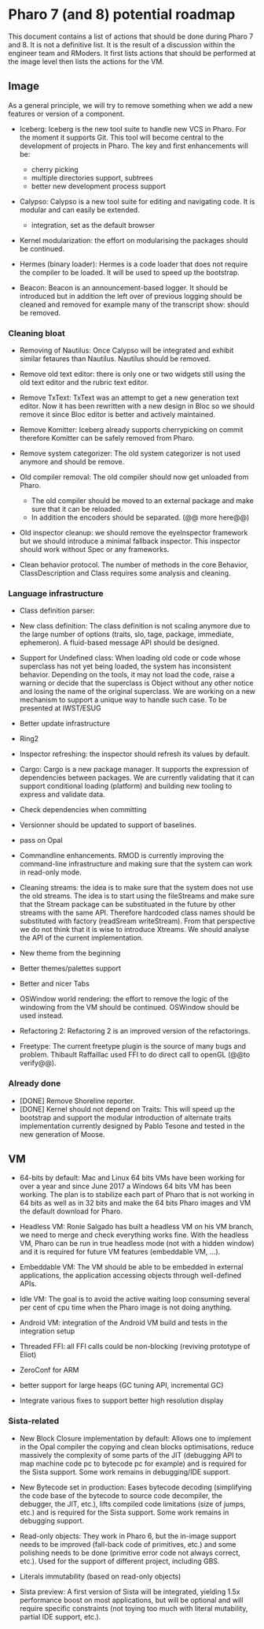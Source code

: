 # Pharo 7 (and 8) potential roadmap

This document contains a list of actions that should be done during Pharo 7 and 8.
It is not a definitive list. It is the result of a discussion within the engineer team and RModers. 
It first lists actions that should be performed at the image level then lists the actions for the VM. 


## Image
As a general principle, we will try to remove something when we add a new features or version of a component. 

- Iceberg: Iceberg is the new tool suite to handle new VCS in Pharo. For the moment it supports Git. This tool will become central to the development of projects in Pharo. The key and first enhancements will be: 
  - cherry picking
  - multiple directories support, subtrees
  - better new development process support

- Calypso: Calypso is a new tool suite for editing and navigating code. It is modular and can easily be extended. 
  - integration, set as the default browser


- Kernel modularization: the effort on modularising the packages should be continued. 
- Hermes (binary loader): Hermes is a code loader that does not require the compiler to be loaded. It will be used to speed up the bootstrap.

- Beacon: Beacon is an announcement-based logger. It should be introduced but in addition the left over of previous logging should be cleaned and removed for example many of the transcript show: should be removed.

### Cleaning bloat
- Removing of Nautilus: Once Calypso will be integrated and exhibit similar fetaures than Nautilus. Nautilus should be removed.
- Remove old text editor: there is only one or two widgets still using the old text editor and the rubric text editor. 
- Remove TxText: TxText was an attempt to get a new generation text editor. Now it has been rewritten with a new design in Bloc so we should remove it since Bloc editor is better and actively maintained.
- Remove Komitter: Iceberg already supports cherrypicking on commit therefore Komitter can be safely removed from Pharo.
- Remove system categorizer: The old system categorizer is not used anymore and should be remove. 

- Old compiler removal: The old compiler should now get unloaded from Pharo.
  - The old compiler should be moved to an external package and make sure that it can be reloaded. 
  - In addition the encoders should be separated. (@@ more here@@)

- Old inspector cleanup: we should remove the eyeInspector framework but we should introduce a minimal fallback inspector. This inspector should work without Spec or any frameworks. 

- Clean behavior protocol. The number of methods in the core Behavior, ClassDescription and Class requires some analysis and cleaning. 

### Language infrastructure

- Class definition parser: 

- New class definition: The class definition is not scaling anymore due to the large number of options (traits, slo, tage, package, immediate, ephemeron). A fluid-based message API should be designed. 

- Support for Undefined class: When loading old code or code whose superclass has not yet being loaded, the system has inconsistent behavior. Depending on the tools, it may not load the code, raise a warning or decide that the superclass is Object without any other notice and losing the name of the original superclass. We are working on a new mechanism to support a unique way to handle such case. To be presented at IWST/ESUG

- Better update infrastructure

- Ring2

- Inspector refreshing: the inspector should refresh its values by default. 

- Cargo: Cargo is a new package manager. It supports the expression of dependencies between packages. We are currently validating that it can support conditional loading (platform) and building new tooling to express and validate data. 
- Check dependencies when committing 
- Versionner should be updated to support of baselines. 

- pass on Opal

- Commandline enhancements. RMOD is currently improving the command-line infrastructure and making sure that the system can work in read-only mode.

- Cleaning streams: the idea is to make sure that the system does not use the old streams. The idea is to start using the fileStreams and make sure that the Stream package can be substituated in the future by other streams with the same API. Therefore hardcoded class names should be substituted with factory (readSream writeStream). From that perspective we do not think that it is wise to introduce Xtreams. We should analyse the API of the current implementation. 

- New theme from the beginning
- Better themes/palettes support
- Better and nicer Tabs
- OSWindow world rendering: the effort to remove the logic of the windowing from the VM should be continued. OSWindow should be used instead. 

- Refactoring 2: Refactoring 2 is an improved version of the refactorings.

- Freetype: The current freetype plugin is the source of many bugs and problem. Thibault Raffaillac used FFI to do direct call to openGL (@@to verify@@).

### Already done

- [DONE] Remove Shoreline reporter.
- [DONE] Kernel should not depend on Traits: This will speed up the bootstrap and support the modular introduction of alternate traits implementation currently designed by Pablo Tesone and tested in the new generation of Moose.


## VM

- 64-bits by default: Mac and Linux 64 bits VMs have been working for over a year and since June 2017 a Windows 64 bits VM has been working. The plan is to stabilize each part of Pharo that is not working in 64 bits as well as in 32 bits and make the 64 bits Pharo images and VM the default download for Pharo.

- Headless VM: Ronie Salgado has built a headless VM on his VM branch, we need to merge and check everything works fine. With the headless VM, Pharo can be run in true headless mode (not with a hidden window) and it is required for future VM features (embeddable VM, ...).
- Embeddable VM: The VM should be able to be embedded in external applications, the application accessing objects through well-defined APIs.
- Idle VM: The goal is to avoid the active waiting loop consuming several per cent of cpu time when the Pharo image is not doing anything.

- Android VM: integration of the Android VM build and tests in the integration setup

- Threaded FFI: all FFI calls could be non-blocking (reviving prototype of Eliot)

- ZeroConf for ARM

- better support for large heaps (GC tuning API, incremental GC)

- Integrate various fixes to support better high resolution display

### Sista-related

- New Block Closure implementation by default: Allows one to implement in the Opal compiler the copying and clean blocks optimisations, reduce massively the complexity of some parts of the JIT (debugging API to map machine code pc to bytecode pc for example) and is required for the Sista support. Some work remains in debugging/IDE support.
- New Bytecode set in production: Eases bytecode decoding (simplifying the code base of the bytecode to source code decompiler, the debugger, the JIT, etc.), lifts compiled code limitations (size of jumps, etc.) and is required for the Sista support. Some work remains in debugging support.
- Read-only objects: They work in Pharo 6, but the in-image support needs to be improved (fall-back code of primitives, etc.) and some polishing needs to be done (primitive error code not always correct, etc.). Used for the support of different project, including GBS.
- Literals immutability (based on read-only objects)

- Sista preview: A first version of Sista will be integrated, yielding 1.5x performance boost on most applications, but will be optional and will require specific constraints (not toying too much with literal mutability, partial IDE support, etc.).
